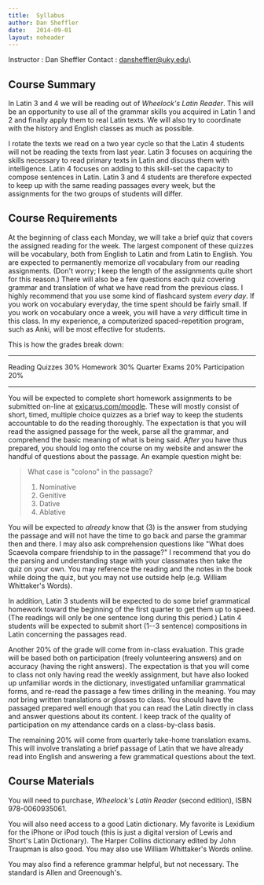 ```yaml
---
title:  Syllabus
author: Dan Sheffler
date:   2014-09-01
layout: noheader
---
```


Instructor
:   Dan Sheffler
Contact
:   dansheffler@uky.edu\


## Course Summary ##

In Latin 3 and 4 we will be reading out of *Wheelock's Latin Reader*.  This will be an opportunity to use all of the grammar skills you acquired in Latin 1 and 2 and finally apply them to real Latin texts.  We will also try to coordinate with the history and English classes as much as possible.

I rotate the texts we read on a two year cycle so that the Latin 4 students will not be reading the texts from last year. Latin 3 focuses on acquiring the skills necessary to read primary texts in Latin and discuss them with intelligence. Latin 4 focuses on adding to this skill-set the capacity to compose sentences in Latin. Latin 3 and 4 students are therefore expected to keep up with the same reading passages every week, but the assignments for the two groups of students will differ.


## Course Requirements ##

At the beginning of class each Monday, we will take a brief quiz that covers the assigned reading for the week. The largest component of these quizzes will be vocabulary, both from English to Latin and from Latin to English. You are expected to permanently memorize *all* vocabulary from our reading assignments. (Don't worry; I keep the length of the assignments quite short for this reason.) There will also be a few questions each quiz covering grammar and translation of what we have read from the previous class. I highly recommend that you use some kind of flashcard system *every day*. If you work on vocabulary everyday, the time spent should be fairly small. If you work on vocabulary once a week, you will have a *very* difficult time in this class. In my experience, a computerized spaced-repetition program, such as Anki, will be most effective for students.

This is how the grades break down:

----------------- ----
Reading Quizzes   30% 
Homework          30% 
Quarter Exams     20% 
Participation     20% 
----------------- ----


You will be expected to complete short homework assignments to be submitted on-line at [exicarus.com/moodle](http://exicarus.com/moodle). These will mostly consist of short, timed, multiple choice quizzes as a brief way to keep the students accountable to do the reading thoroughly. The expectation is that you will read the assigned passage for the week, parse all the grammar, and comprehend the basic meaning of what is being said. *After* you have thus prepared, you should log onto the course on my website and answer the handful of questions about the passage. An example question might be:

> What case is "colono" in the passage?
> 
> 1. Nominative
> 2. Genitive
> 3. Dative
> 4. Ablative

You will be expected to *already* know that (3) is the answer from studying the passage and will not have the time to go back and parse the grammar then and there. I may also ask comprehension questions like "What does Scaevola compare friendship to in the passage?" I recommend that you do the parsing and understanding stage with your classmates then take the quiz on your own.  You may reference the reading and the notes in the book while doing the quiz, but you may not use outside help (e.g. William Whittaker's Words).

In addition, Latin 3 students will be expected to do some brief grammatical homework toward the beginning of the first quarter to get them up to speed. (The readings will only be one sentence long during this period.) Latin 4 students will be expected to submit short (1--3 sentence) compositions in Latin concerning the passages read.

Another 20% of the grade will come from in-class evaluation.  This grade will be based both on participation (freely volunteering answers) and on accuracy (having the right answers).  The expectation is that you will come to class not only having read the weekly assignment, but have also looked up unfamiliar words in the dictionary, investigated unfamiliar grammatical forms, and re-read the passage a few times drilling in the meaning. You may *not* bring written translations or glosses to class. You should have the passaged prepared well enough that you can read the Latin directly in class and answer questions about its content. I keep track of the quality of participation on my attendance cards on a class-by-class basis.

The remaining 20% will come from quarterly take-home translation exams.  This will involve translating a brief passage of Latin that we have already read into English and answering a few grammatical questions about the text.



## Course Materials ##

You will need to purchase, *Wheelock's Latin Reader* (second edition), ISBN 978-0060935061.

You will also need access to a good Latin dictionary.  My favorite is Lexidium for the iPhone or iPod touch (this is just a digital version of Lewis and Short's Latin Dictionary).  The Harper Collins dictionary edited by John Traupman is also good.  You may also use William Whittaker's Words online.

You may also find a reference grammar helpful, but not necessary.  The standard is Allen and Greenough's.
